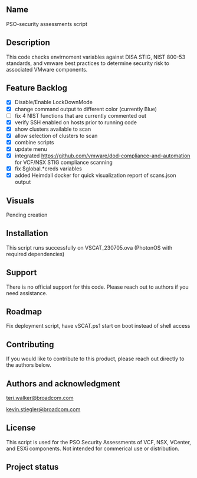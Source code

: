 ## Name
PSO-security assessments script

## Description
This code checks envirnoment variables against DISA STIG, NIST 800-53 standards, and vmware best practices to determine security risk to associated VMware components. 

## Feature Backlog
- [x] Disable/Enable LockDownMode 
- [x] change command output to different color (currently Blue)
- [ ] fix 4 NIST functions that are currently commented out
- [x] verify SSH enabled on hosts prior to running code
- [X] show clusters available to scan
- [X] allow selection of clusters to scan
- [X] combine scripts
- [X] update menu 
- [X] integrated https://github.com/vmware/dod-compliance-and-automation for VCF/NSX STIG compliance scanning
- [X] fix $global.*creds variables 
- [X] added Heimdall docker for quick visualization report of scans.json output 

## Visuals
Pending creation

## Installation
This script runs successfully on VSCAT_230705.ova (PhotonOS with required dependencies)

## Support
There is no official support for this code. Please reach out to authors if you need assistance.

## Roadmap
Fix deployment script, have vSCAT.ps1 start on boot instead of shell access

## Contributing
If you would like to contribute to this product, please reach out directly to the authors below. 

## Authors and acknowledgment
teri.walker@broadcom.com

kevin.stiegler@broadcom.com

## License
This script is used for the PSO Security Assessments of VCF, NSX, VCenter, and ESXi components. Not intended for commerical use or distribution. 

## Project status

